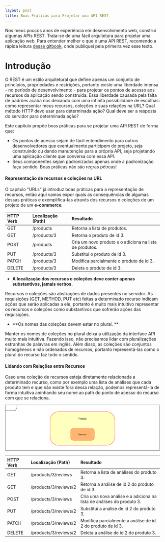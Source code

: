 ```yaml
---
layout: post
title: Boas Práticas para Projetar uma API REST
---
```


Nos meus poucos anos de experiência em desenvolvimento web, construi algumas APIs REST. Trata-se de uma fácil arquitetura para projetar uma aplicação web. Para entender melhor o que é uma API REST, recomendo a rápida leitura [desse gitbook](https://www.gitbook.com/book/felipemocruha/apis-rest/details), onde publiquei pela primeira vez esse texto.

# Introdução

O REST é um estilo arquitetural que define apenas um conjunto de princípios, propriedades e restrições, portanto existe uma liberdade imensa - no período de desenvolvimento - para projetar os pontos de acesso aos recursos da aplicação sendo construída. Essa liberdade causada pela falta de padrões acaba nos deixando com uma infinita possibilidade de escolhas: como representar meus recursos, coleções e suas relações na URL? Qual método HTTP devo usar para determinada ação? Qual deve ser a resposta do servidor para determinada ação?

Este capítulo propõe boas práticas para se projetar uma API REST de forma que:

* Os pontos de acesso sejam de fácil entendimento para outros desenvolvedores que eventualmente participem do projeto, seja construindo ou dando manutenção para a própria API, seja projetando uma aplicação cliente que conversa com essa API.
* Seus componentes sejam padronizados apenas onde a padronização faça sentido. Boas práticas não são regras pétreas!


#### Representação de recursos e coleções na URL

O capítulo "URLs" já introduz boas práticas para a representação de recursos, então aqui vamos expor quais as consequências de algumas dessas práticas e exemplifica-las através dos recursos e coleções de um projeto de um **e-commerce**.

| HTTP Verb | Localização \(Path\) | Resultado |
| :--- | :--- | :--- |
| GET | /products | Retorna a lista de produtos. |
| GET | /products/3 | Retorna o produto de id 3. |
| POST | /products | Cria um novo produto e o adiciona na lista de produtos. |
| PUT | /products/3 | Substitui o produto de id 3. |
| PATCH | /products/3 | Modifica parcialmente o produto de id 3. |
| DELETE | /products/3 | Deleta o produto de id 3. |

* **A localização dos recursos e coleções deve conter apenas substantivos, jamais verbos.**

Recursos e coleções são abstrações de dados presentes no servidor. As requisições \(GET, METHOD, PUT etc\) feitas a determinado recurso indicam ações que serão aplicadas a ele, portanto é muito mais intuitivo representar os recursos e coleções como substantivos que sofrerão ações das requisições.

* **Os nomes das coleções devem estar no plural. **

Manter os nomes de coleções no plural deixa a utilização da interface API muito mais intuitiva. Fazendo isso, não precisamos lidar com pluralizações estranhas de palavras em inglês. Além disso, as coleções são conjuntos homogêneos e não ordenados de recursos, portanto representá-las como o plural do recurso faz todo o sentido.


#### Lidando com Relações entre Recursos

Caso uma coleção de recursos esteja diretamente relacionada a determinado recurso, como por exemplo uma lista de análises que cada produto tem e que não existe fora dessa relação, podemos representá-la de forma intuitiva aninhando seu nome ao path do ponto de acesso do recurso com que se relaciona.

![](../images/relation_reviews_product.png)

| HTTP Verb | Localização \(Path\) | Resultado |
| :--- | :--- | :--- |
| GET | /products/3/reviews | Retorna a lista de análises do produto 3. |
| GET | /products/3/reviews/2 | Retorna a análise de id 2 do produto de id 3. |
| POST | /products/3/reviews | Cria uma nova análise e a adiciona na lista de análises do produto 3. |
| PUT | /products/3/reviews/2 | Substitui a análise de id 2 do produto 3. |
| PATCH | /products/3/reviews/2 | Modifica parcialmente a análise de id 2 do produto de id 3. |
| DELETE | /products/3/reviews/2 | Deleta a análise de id 2 do produto 3. |



